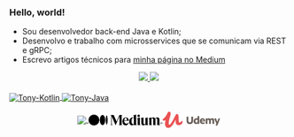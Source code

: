 ### Hello, world!

- Sou desenvolvedor back-end Java e Kotlin;
- Desenvolvo e trabalho com microsservices que se comunicam via REST e gRPC;
- Escrevo artigos técnicos para [minha página no Medium](https://tonyaugusto.medium.com/)

<div align="center">
  <a href="https://github.com/tonyals">
  <img height="180em" src="https://github-readme-stats.vercel.app/api?username=tonyals&show_icons=true&theme=radical"/>
  <img height="180em" src="https://github-readme-stats.vercel.app/api/top-langs/?username=tonyals&layout=compact&langs_count=7&theme=radical"/>
</div>
  
<div style="display: inline_block"><br>
  <img align="center" alt="Tony-Kotlin" height="30" width="40" src="https://cdn.jsdelivr.net/gh/devicons/devicon/icons/kotlin/kotlin-original.svg">
  <img align="center" alt="Tony-Java" height="30" width="40" src="https://cdn.jsdelivr.net/gh/devicons/devicon/icons/java/java-original.svg">
</div>

<div align="center"><br>
  <a href="https://www.linkedin.com/in/tonyluzsilva" target="_blank">
    <img height="25em" align="center" src="https://img.shields.io/badge/-LinkedIn-%230077B5?style=for-the-badge&logo=linkedin&logoColor=white" target="_blank">
  </a>
  <a href="https://tonyaugusto.medium.com/" target="_blank">
    <img align="center" src="https://github.com/TonyALS/tonyals/blob/main/Medium-Logo-Black-RGB.svg" height="20em" target="_blank">
  </a>
  <a href="https://www.udemy.com/course/micronaut-e-grpc-crie-um-projeto-do-zero-com-grpc-e-kotlin/?referralCode=B0511367F040D62EBBEB" target="_blank">
    <img align="center" src="https://github.com/TonyALS/tonyals/blob/main/UdemyLogo.svg" height="30em" target="_blank">
  </a>
</div>
